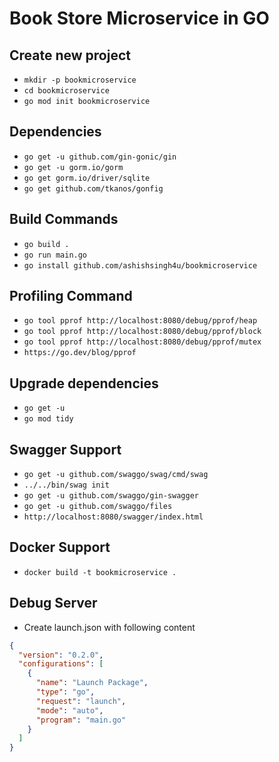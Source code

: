 # Book Store Microservice in GO

## Create new project

- `mkdir -p bookmicroservice`
- `cd bookmicroservice`
- `go mod init bookmicroservice`

## Dependencies

- `go get -u github.com/gin-gonic/gin`
- `go get -u gorm.io/gorm`
- `go get gorm.io/driver/sqlite`
- `go get github.com/tkanos/gonfig`

## Build Commands

- `go build .`
- `go run main.go`
- `go install github.com/ashishsingh4u/bookmicroservice`

## Profiling Command

- `go tool pprof http://localhost:8080/debug/pprof/heap`
- `go tool pprof http://localhost:8080/debug/pprof/block`
- `go tool pprof http://localhost:8080/debug/pprof/mutex`
- `https://go.dev/blog/pprof`

## Upgrade dependencies

- `go get -u`
- `go mod tidy`

## Swagger Support

- `go get -u github.com/swaggo/swag/cmd/swag`
- `../../bin/swag init`
- `go get -u github.com/swaggo/gin-swagger`
- `go get -u github.com/swaggo/files`
- `http://localhost:8080/swagger/index.html`

## Docker Support

- `docker build -t bookmicroservice .`

## Debug Server

- Create launch.json with following content

```json
{
  "version": "0.2.0",
  "configurations": [
    {
      "name": "Launch Package",
      "type": "go",
      "request": "launch",
      "mode": "auto",
      "program": "main.go"
    }
  ]
}
```
